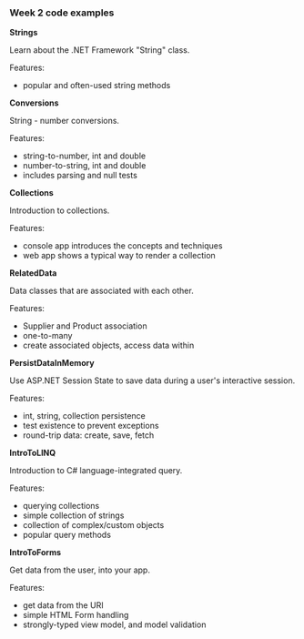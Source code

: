 ### Week 2 code examples

**Strings**

Learn about the .NET Framework "String" class.

Features:
- popular and often-used string methods

**Conversions**

String - number conversions.

Features:
- string-to-number, int and double
- number-to-string, int and double
- includes parsing and null tests

**Collections**

Introduction to collections.

Features:
- console app introduces the concepts and techniques
- web app shows a typical way to render a collection

**RelatedData**

Data classes that are associated with each other.

Features:
- Supplier and Product association
- one-to-many
- create associated objects, access data within

**PersistDataInMemory**

Use ASP.NET Session State to save data during a user's interactive session.

Features:
- int, string, collection persistence 
- test existence to prevent exceptions
- round-trip data: create, save, fetch

**IntroToLINQ**

Introduction to C# language-integrated query.

Features:
- querying collections
- simple collection of strings
- collection of complex/custom objects
- popular query methods

**IntroToForms**

Get data from the user, into your app.

Features:
- get data from the URI
- simple HTML Form handling
- strongly-typed view model, and model validation
